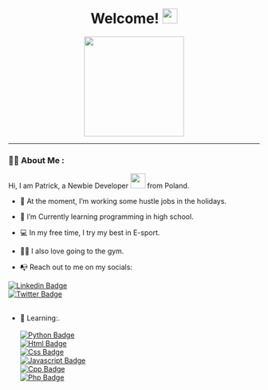 <h1 align="center">Welcome! <img src="https://media.giphy.com/media/hvRJCLFzcasrR4ia7z/giphy.gif" width="30px"/></h1>

<div id="header" align="center">
  <img src="https://media.giphy.com/media/Dh5q0sShxgp13DwrvG/giphy.gif" width="200"/>
</div>

---

### 👨‍💻 About Me :

Hi, I am Patrick, a Newbie Developer <img src="https://media.giphy.com/media/WUlplcMpOCEmTGBtBW/giphy.gif" width="30"> from Poland.

- 🔭 At the moment, I’m working some hustle jobs in the holidays.

- 🌱 I’m Currently learning programming in high school.

- 💻 In my free time, I try my best in E-sport.

- 🏋️‍♂️ I also love going to the gym.

- 📭 Reach out to me on my socials:  
 
[![Linkedin Badge](https://img.shields.io/badge/LinkedIn-0077B5?style=for-the-badge&logo=linkedin&logoColor=white)](https://www.linkedin.com/in/patryk-sadowski-a302a6278/) <br>
[![Twitter Badge](https://img.shields.io/badge/Twitter-1DA1F2?style=for-the-badge&logo=twitter&logoColor=white)](https://twitter.com/patrikinho00) <br><br>

- 📖 Learning:.<br><br>
[![Python Badge](https://img.shields.io/badge/Python-3776AB?style=for-the-badge&logo=python&logoColor=white)]() <br>
[![Html Badge](https://img.shields.io/badge/HTML5-E34F26?style=for-the-badge&logo=html5&logoColor=white)]() <br>
[![Css Badge](https://img.shields.io/badge/CSS3-1572B6?style=for-the-badge&logo=css3&logoColor=white)]() <br>
[![Javascript Badge](https://img.shields.io/badge/JavaScript-F7DF1E?style=for-the-badge&logo=javascript&logoColor=black)]() <br>
[![Cpp Badge](https://img.shields.io/badge/C%2B%2B-00599C?style=for-the-badge&logo=c%2B%2B&logoColor=white)]() <br>
[![Php Badge](https://img.shields.io/badge/PHP-777BB4?style=for-the-badge&logo=php&logoColor=white)]() <br>
